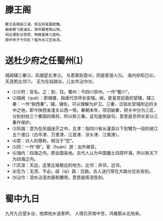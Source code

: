 # 滕王阁

```
滕王高阁临江渚，佩玉鸣鸾罢歌舞。
画栋朝飞南浦云，珠帘暮卷西山雨。
闲云潭影日悠悠，物换星移几度秋。
阁中帝子今何在？槛外长江空自流。
```

# 送杜少府之任蜀州⑴

城阙辅三秦⑵，风烟望五津⑶。
与君离别意⑷，同是宦游人⑸。
海内存知己⑹，天涯若比邻⑺。
无为在歧路⑻，儿女共沾巾⑼。

- ⑴少府：官名。之：到、往。蜀州：今四川崇州。一作“蜀川”。
- ⑵城阙（què）：即城楼，指唐代京师长安城。阙，是皇宫前面的望楼。辅三秦：一作“俯西秦”。辅，辅佐，可以理解为护卫。三秦，泛指长安城附近的关中之地，即今陕西省潼关以西一带。秦朝末年，项羽破秦，把关中分为三区，分别封给三个秦国的降将，所以称三秦。这句是倒装句，意思是京师长安以三秦作保护。
- ⑶风烟：意为在风烟迷茫之中。五津：指四川省从灌县以下到犍为一段的岷江五个渡口（白华津、万里津、江首津、涉头津、江南津）。
- ⑷君：对人的尊称，相当于“您”。
- ⑸同：一作“俱”。宦（huàn）游：出外做官。
- ⑹海内：四海之内，即全国各地。古代人认为中国疆土四周环海，所以称天下为四海之内。
- ⑺天涯：天边，这里比喻极远的地方。比邻：并邻，近邻。
- ⑻无为：无须、不必。歧（qí）路：岔路。古人送行常在大路分岔处告别。
- ⑼沾巾：泪水沾湿衣服和腰带。意思是挥泪告别。

# 蜀中九日

九月九日望乡台，他席他乡送客杯。
人情已厌南中苦，鸿雁那从北地来。
